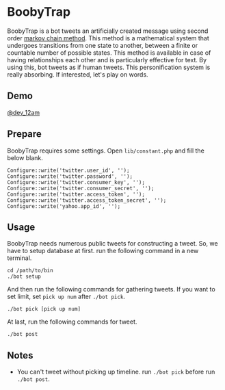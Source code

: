 BoobyTrap
=========

BoobyTrap is a bot tweets an artificially created message using second order 
<a href="http://en.wikipedia.org/wiki/Markov_chain">markov chain method</a>. 
This method is a mathematical system that undergoes transitions from one state to another, 
between a finite or countable number of possible states. This method is available in case of having relationships 
each other and is particularly effective for text. By using this, bot tweets as if human tweets. 
This personification system is really absorbing. If interested, let's play on words.

## Demo

<a href="https://twitter.com/dev_12am">@dev_12am</a>

## Prepare

BoobyTrap requires some settings. Open `lib/constant.php` and fill the below blank.

    Configure::write('twitter.user_id', '');
    Configure::write('twitter.password', '');
    Configure::write('twitter.consumer_key', '');
    Configure::write('twitter.consumer_secret', '');
    Configure::write('twitter.access_token', '');
    Configure::write('twitter.access_token_secret', '');
    Configure::write('yahoo.app_id', '');

## Usage

BoobyTrap needs numerous public tweets for constructing a tweet. So, we have to setup database at first. run the following command in a new terminal.

    cd /path/to/bin
    ./bot setup

And then run the following commands for gathering tweets. If you want to set limit, set `pick up num` after `./bot pick`.

    ./bot pick [pick up num]

At last, run the following commands for tweet.

    ./bot post

## Notes

* You can't tweet without picking up timeline. run `./bot pick` before run `./bot post`.